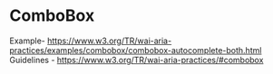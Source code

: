 # ComboBox

Example- https://www.w3.org/TR/wai-aria-practices/examples/combobox/combobox-autocomplete-both.html
Guidelines - https://www.w3.org/TR/wai-aria-practices/#combobox

